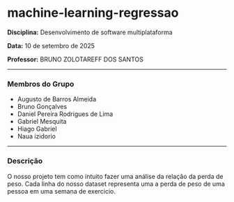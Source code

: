# machine-learning-regressao

**Disciplina:** Desenvolvimento de software multiplataforma

**Data:** 10 de setembro de 2025

**Professor:** BRUNO ZOLOTAREFF DOS SANTOS

---

### Membros do Grupo

- Augusto de Barros Almeida 
- Bruno Gonçalves
- Daniel Pereira Rodrigues de Lima
- Gabriel Mesquita
- Hiago Gabriel
- Naua izidorio 


---

### Descrição

O nosso projeto tem como intuito fazer uma análise da relação da perda de peso. Cada linha do nosso dataset representa uma a perda de peso de uma pessoa em uma semana de exercicio.
